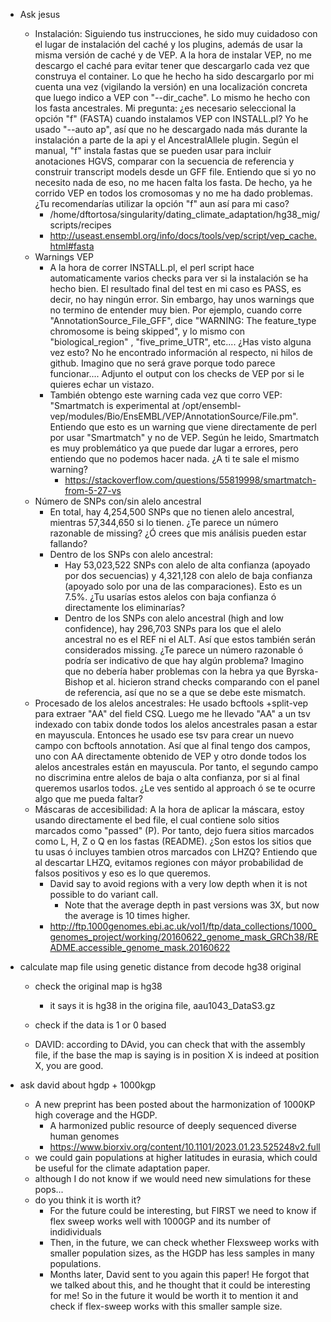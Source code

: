 - Ask jesus

	- Instalación: Siguiendo tus instrucciones, he sido muy cuidadoso con el lugar de instalación del caché y los plugins, además de usar la misma versión de caché y de VEP. A la hora de instalar VEP, no me descargo el caché para evitar tener que descargarlo cada vez que construya el container. Lo que he hecho ha sido descargarlo por mi cuenta una vez (vigilando la versión) en una localización concreta que luego indico a VEP con "--dir_cache". Lo mismo he hecho con los fasta ancestrales. Mi pregunta: ¿es necesario seleccional la opción "f" (FASTA) cuando instalamos VEP con INSTALL.pl? Yo he usado "--auto ap", así que no he descargado nada más durante la instalación a parte de la api y el AncestralAllele plugin. Según el manual, "f" instala fastas que se pueden usar para incluir anotaciones HGVS, comparar con la secuencia de referencia y construir transcript models desde un GFF file. Entiendo que si yo no necesito nada de eso, no me hacen falta los fasta. De hecho, ya he corrido VEP en todos los cromosomas y no me ha dado problemas. ¿Tu recomendarías utilizar la opción "f" aun así para mi caso?
		- /home/dftortosa/singularity/dating_climate_adaptation/hg38_mig/scripts/recipes
		- http://useast.ensembl.org/info/docs/tools/vep/script/vep_cache.html#fasta
	- Warnings VEP 
		- A la hora de correr INSTALL.pl, el perl script hace automaticamente varios checks para ver si la instalación se ha hecho bien. El resultado final del test en mi caso es PASS, es decir, no hay ningún error. Sin embargo, hay unos warnings que no termino de entender muy bien. Por ejemplo, cuando corre "AnnotationSource_File_GFF", dice "WARNING: The feature_type chromosome is being skipped", y lo mismo con "biological_region" , "five_prime_UTR", etc.... ¿Has visto alguna vez esto? No he encontrado información al respecto, ni hilos de github. Imagino que no será grave porque todo parece funcionar.... Adjunto el output con los checks de VEP por si le quieres echar un vistazo.
		- También obtengo este warning cada vez que corro VEP: "Smartmatch is experimental at /opt/ensembl-vep/modules/Bio/EnsEMBL/VEP/AnnotationSource/File.pm". Entiendo que esto es un warning que viene directamente de perl por usar "Smartmatch" y no de VEP. Según he leido, Smartmatch es muy problemático ya que puede dar lugar a errores, pero entiendo que no podemos hacer nada. ¿A ti te sale el mismo warning?
			- https://stackoverflow.com/questions/55819998/smartmatch-from-5-27-vs
	- Número de SNPs con/sin alelo ancestral
		- En total, hay 4,254,500 SNPs que no tienen alelo ancestral, mientras 57,344,650 si lo tienen. ¿Te parece un número razonable de missing? ¿Ó crees que mis análisis pueden estar fallando?
		- Dentro de los SNPs con alelo ancestral:
			- Hay 53,023,522 SNPs con alelo de alta confianza (apoyado por dos secuencias) y 4,321,128 con alelo de baja confianza (apoyado solo por una de las comparaciones). Esto es un 7.5%. ¿Tu usarías estos alelos con baja confianza ó directamente los eliminarías? 
			- Dentro de los SNPs con alelo ancestral (high and low confidence), hay 296,703 SNPs para los que el alelo ancestral no es el REF ni el ALT. Así que estos también serán considerados missing. ¿Te parece un número razonable ó podría ser indicativo de que hay algún problema? Imagino que no debería haber problemas con la hebra ya que Byrska-Bishop et al. hicieron strand checks comparando con el panel de referencia, así que no se a que se debe este mismatch.
	- Procesado de los alelos ancestrales: He usado bcftools +split-vep para extraer "AA" del field CSQ. Luego me he llevado "AA" a un tsv indexado con tabix donde todos los alelos ancestrales pasan a estar en mayuscula. Entonces he usado ese tsv para crear un nuevo campo con bcftools annotation. Así que al final tengo dos campos, uno con AA directamente obtenido de VEP y otro donde todos los alelos ancestrales están en mayuscula. Por tanto, el segundo campo no discrimina entre alelos de baja o alta confianza, por si al final queremos usarlos todos. ¿Le ves sentido al approach ó se te ocurre algo que me pueda faltar?
	- Máscaras de accesibilidad: A la hora de aplicar la máscara, estoy usando directamente el bed file, el cual contiene solo sitios marcados como "passed" (P). Por tanto, dejo fuera sitios marcados como L, H, Z o Q en los fastas (README). ¿Son estos los sitios que tu usas ó incluyes tambien otros marcados con LHZQ? Entiendo que al descartar LHZQ, evitamos regiones con máyor probabilidad de falsos positivos y eso es lo que queremos.
		- David say to avoid regions with a very low depth when it is not possible to do variant call.
			- Note that the average depth in past versions was 3X, but now the average is 10 times higher.
		- http://ftp.1000genomes.ebi.ac.uk/vol1/ftp/data_collections/1000_genomes_project/working/20160622_genome_mask_GRCh38/README.accessible_genome_mask.20160622



- calculate map file using genetic distance from decode hg38 original
	- check the original map is hg38
		- it says it is hg38 in the origina file, aau1043_DataS3.gz
	- check if the data is 1 or 0 based

	- DAVID: according to DAvid, you can check that with the assembly file, if the base the map is saying is in position X is indeed at position X, you are good.



- ask david about hgdp + 1000kgp
	- A new preprint has been posted about the harmonization of 1000KP high coverage and the HGDP. 
		- A harmonized public resource of deeply sequenced diverse human genomes
		- https://www.biorxiv.org/content/10.1101/2023.01.23.525248v2.full
	- we could gain populations at higher latitudes in eurasia, which could be useful for the climate adaptation paper. 
	- although I do not know if we would need new simulations for these pops...
	- do you think it is worth it?
		- For the future could be interesting, but FIRST we need to know if flex sweep works well with 1000GP and its number of indidividuals
		- Then, in the future, we can check whether Flexsweep works with smaller population sizes, as the HGDP has less samples in many populations.
		- Months later, David sent to you again this paper! He forgot that we talked about this, and he thought that it could be interesting for me! So in the future it would be worth it to mention it and check if flex-sweep works with this smaller sample size.